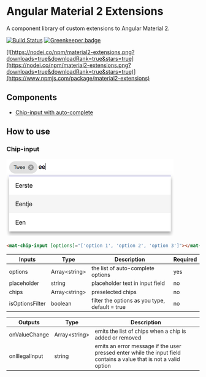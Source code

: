 # Angular Material 2 Extensions

A component library of custom extensions to Angular Material 2.

[![Build Status](https://api.travis-ci.org/sandervalstar/material2-extensions.png)](https://travis-ci.org/sandervalstar/material2-extensions)
[![Greenkeeper badge](https://badges.greenkeeper.io/sandervalstar/material2-extensions.svg)](https://greenkeeper.io/)

[![https://nodei.co/npm/material2-extensions.png?downloads=true&downloadRank=true&stars=true](https://nodei.co/npm/material2-extensions.png?downloads=true&downloadRank=true&stars=true)](https://www.npmjs.com/package/material2-extensions)

## Components
* [Chip-input with auto-complete](#chip-input)

## How to use
### Chip-input
![](https://raw.githubusercontent.com/sandervalstar/material2-extensions/master/images/chip-input.png "Chip Input")
```html
<mat-chip-input [options]="['option 1', 'option 2', 'option 3']"></mat-chip-input>
```

| Inputs          | Type           | Description                                    | Required |
|-----------------|----------------|------------------------------------------------|----------|
| options         | Array\<string> | the list of auto-complete options              | yes      |
| placeholder     | string         | placeholder text in input field                | no       |
| chips           | Array\<string> | preselected chips                              | no       |
| isOptionsFilter | boolean        | filter the options as you type, default = true | no       |

| Outputs        | Type           | Description                                                                                                        |
|----------------|----------------|--------------------------------------------------------------------------------------------------------------------|
| onValueChange  | Array\<string> | emits the list of chips when a chip is added or removed                                                            |
| onIllegalInput | string         | emits an error message if the user pressed enter while the input field contains a value that is not a valid option |

